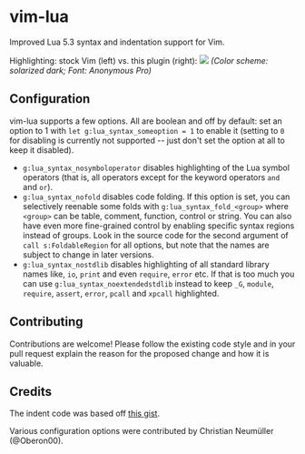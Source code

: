 vim-lua
=======

Improved Lua 5.3 syntax and indentation support for Vim.

Highlighting: stock Vim (left) vs. this plugin (right):
![](http://tbastos.github.io/i/vim-lua-syntax.jpg)
_(Color scheme: solarized dark; Font: Anonymous Pro)_

Configuration
-------------

vim-lua supports a few options. All are boolean and off by default: set an
option to 1 with `let g:lua_syntax_someoption = 1` to enable it (setting to `0`
for disabling is currently not supported -- just don't set the option at all to
keep it disabled).

- `g:lua_syntax_nosymboloperator` disables highlighting of the Lua symbol
  operators (that is, all operators except for the keyword operators `and` and
  `or`).
- `g:lua_syntax_nofold` disables code folding. If this option is set, you can
  selectively reenable some folds with `g:lua_syntax_fold_<group>` where
  `<group>` can be table, comment, function, control or string. You can also
  have even more fine-grained control by enabling specific syntax regions
  instead of groups. Look in the source code for the second argument of `call
  s:FoldableRegion` for all options, but note that the names are subject to
  change in later versions.
- `g:lua_syntax_nostdlib` disables highlighting of all standard library names
  like, `io`, `print` and even `require`, `error` etc. If that is too much you
  can use `g:lua_syntax_noextendedstdlib` instead to keep `_G`, `module`,
  `require`, `assert`, `error`, `pcall` and `xpcall` highlighted.


Contributing
------------

Contributions are welcome! Please follow the existing code style and in your
pull request explain the reason for the proposed change and how it is valuable.

Credits
-------

The indent code was based off [this gist](https://gist.github.com/bonsaiviking/8845871).

Various configuration options were contributed by Christian Neumüller
(@Oberon00).
